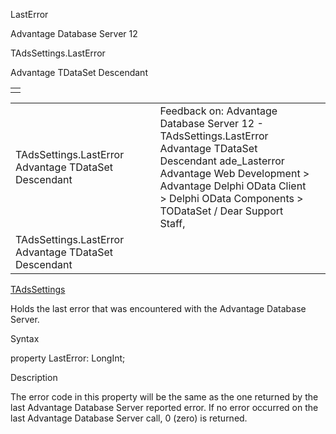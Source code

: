LastError




Advantage Database Server 12  

TAdsSettings.LastError

Advantage TDataSet Descendant

|  |
| --- |
|  |

|  |  |  |  |  |
| --- | --- | --- | --- | --- |
| TAdsSettings.LastError  Advantage TDataSet Descendant |  |  | Feedback on: Advantage Database Server 12 - TAdsSettings.LastError Advantage TDataSet Descendant ade\_Lasterror Advantage Web Development > Advantage Delphi OData Client > Delphi OData Components > TODataSet / Dear Support Staff, |  |
| TAdsSettings.LastError  Advantage TDataSet Descendant |  |  |  |  |

[TAdsSettings](ade_tadssettings_7.htm)

Holds the last error that was encountered with the Advantage Database Server.

Syntax

property LastError: LongInt;

Description

The error code in this property will be the same as the one returned by the last Advantage Database Server reported error. If no error occurred on the last Advantage Database Server call, 0 (zero) is returned.